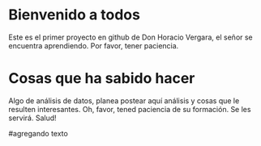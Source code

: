 # Bienvenido a todos
Este es el primer proyecto en github de Don Horacio Vergara, el señor se encuentra aprendiendo. Por favor, tener paciencia.

# Cosas que ha sabido hacer
Algo de análisis de datos, planea postear aquí análisis y cosas que le resulten interesantes. Oh, favor, tened paciencia de su formación. Se les servirá. Salud!

#agregando texto